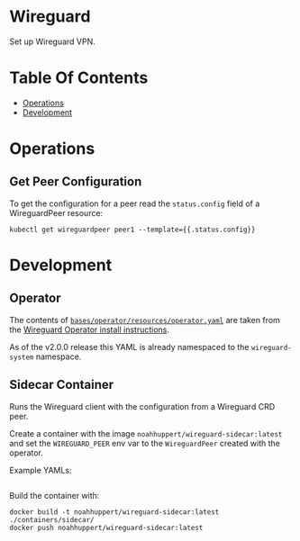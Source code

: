 # Wireguard
Set up Wireguard VPN.

# Table Of Contents
- [Operations](#operations)
- [Development](#development)

# Operations
## Get Peer Configuration
To get the configuration for a peer read the `status.config` field of a WireguardPeer resource:

```
kubectl get wireguardpeer peer1 --template={{.status.config}}
```

# Development
## Operator
The contents of [`bases/operator/resources/operator.yaml`](./bases/operator/resources/operator.yaml) are taken from the [Wireguard Operator install instructions](https://github.com/jodevsa/wireguard-operator#how-to-deploy).

As of the v2.0.0 release this YAML is already namespaced to the `wireguard-system` namespace.

## Sidecar Container
Runs the Wireguard client with the configuration from a Wireguard CRD peer.

Create a container with the image `noahhuppert/wireguard-sidecar:latest` and set the `WIREGUARD_PEER` env var to the `WireguardPeer` created with the operator.

Example YAMLs:

```yaml

```

Build the container with:

```
docker build -t noahhuppert/wireguard-sidecar:latest ./containers/sidecar/
docker push noahhuppert/wireguard-sidecar:latest
```